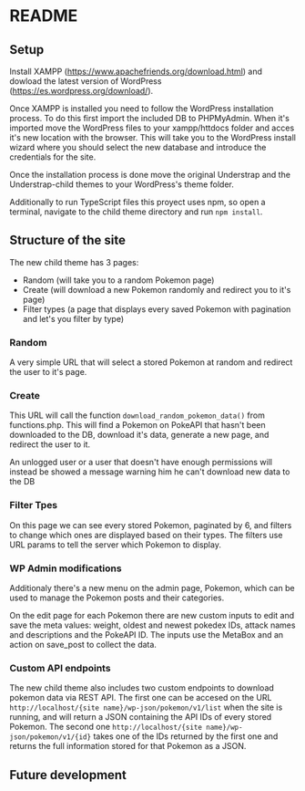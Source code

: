 # README

## Setup

Install XAMPP (https://www.apachefriends.org/download.html) and dowload the latest version of WordPress (https://es.wordpress.org/download/). 

Once XAMPP is installed you need to follow the WordPress installation process. To do this first import the included DB to PHPMyAdmin. When it's imported move the WordPress files to your xampp/httdocs folder and acces it's new location with the browser. This will take you to the WordPress install wizard where you should select the new database and introduce the credentials for the site.

Once the installation process is done move the original Understrap and the Understrap-child themes to your WordPress's theme folder.

Additionally to run TypeScript files this proyect uses npm, so open a terminal, navigate to the child theme directory and run `npm install`.

## Structure of the site

The new child theme has 3 pages:
- Random (will take you to a random Pokemon page)
- Create (will download a new Pokemon randomly and redirect you to it's page)
- Filter types (a page that displays every saved Pokemon with pagination and let's you filter by type)

### Random

A very simple URL that will select a stored Pokemon at random and redirect the user to it's page.

### Create

This URL will call the function `download_random_pokemon_data()` from functions.php. This will find a Pokemon on PokeAPI that hasn't been downloaded to the DB, download it's data, generate a new page, and redirect the user to it.

An unlogged user or a user that doesn't have enough permissions will instead be showed a message warning him he can't download new data to the DB

### Filter Tpes

On this page we can see every stored Pokemon, paginated by 6, and filters to change which ones are displayed based on their types. The filters use URL params to tell the server which Pokemon to display.

### WP Admin modifications

Additionaly there's a new menu on the admin page, Pokemon, which can be used to manage the Pokemon posts and their categories.

On the edit page for each Pokemon there are new custom inputs to edit and save the meta values: weight, oldest and newest pokedex IDs, attack names and descriptions and the PokeAPI ID. The inputs use the MetaBox and an action on save_post to collect the data.

### Custom API  endpoints

The new child theme also includes two custom endpoints to download pokemon data via REST API. 
The first one can be accesed on the URL `http://localhost/{site name}/wp-json/pokemon/v1/list` when the site is running, and will return a JSON containing the API IDs of every stored Pokemon.
The second one `http://localhost/{site name}/wp-json/pokemon/v1/{id}` takes one of the IDs returned by the first one and returns the full information stored for that Pokemon as a JSON.

## Future development


